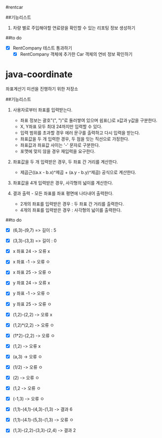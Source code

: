 #rentcar

##기능리스트
1. 차량 별로 주입해야할 연료량을 확인할 수 있는 리포팅 정보 생성하기

##to do
-[x] RentCompany 테스트 통과하기
  -[x] RentCompany 객체에 추가한 Car 객체의 연비 정보 확인하기

# java-coordinate
좌표계산기 미션을 진행하기 위한 저장소

##기능리스트
1. 사용자로부터 좌표를 입력받는다.
    - 좌표 정보는 괄호"(", ")"로 둘러쌓여 있으며 쉼표(,)로 x값과 y값을 구분한다.
    - X, Y좌표 모두 최대 24까지만 입력할 수 있다.
    - 입력 범위를 초과할 경우 에러 문구를 출력하고 다시 입력을 받는다.
    - 좌표값을 두 개 입력한 경우, 두 점을 잇는 직선으로 가정한다. 
    - 좌표값과 좌표값 사이는 '-' 문자로 구분한다.
    - 포맷에 맞지 않을 경우 재입력을 요구한다.

1. 좌표값을 두 개 입력받은 경우, 두 좌표 간 거리를 계산한다.
    - 제곱근((a.x - b.x)^제곱 + (a.y - b.y)^제곱) 공식으로 계산한다.

1. 좌표값을 4개 입력받은 경우, 사각형의 넓이를 계산한다.

1. 결과 출력 - 모든 좌표를 좌표 평면에 나타내어 출력한다.
    - 2개의 좌표를 입력받은 경우 : 두 좌표 간 거리를 출력한다.
    - 4개의 좌표를 입력받은 경우 : 사각형의 넓이를 출력한다.


##to do
-[x] (6,3)-(9,7)  => 길이 : 5
-[x] (3,3)-(3,3)  => 길이 : 0
-[x] x 좌표 24 ->  오류 x
-[x] x 좌표 -1 -> 오류 ㅇ
-[x] x 좌표 25 -> 오류 ㅇ
-[x] y 좌표 24 ->  오류 x
-[x] y 좌표 -1 -> 오류 ㅇ
-[x] y 좌표 25 -> 오류 ㅇ

-[x] (1,2)-(2,2) -> 오류 x 
-[x] (1,2)*(2,2) -> 오류 ㅇ
-[x] (1*2)-(2,2) -> 오류 ㅇ
-[x] (1,2) -> 오류 x
-[x] (a,3) -> 오류 ㅇ
-[x] (1/2) -> 오류 ㅇ
-[x] (2) -> 오류 ㅇ
-[x] (1,2 -> 오류 ㅇ
-[x] (-1,3) -> 오류 ㅇ

-[X] (1,1)-(4,1)-(4,3)-(1,3) -> 결과 6
-[X] (1,1)-(4.1)-(5,3)-(1,3) -> 오류 ㅇ
-[x] (1,3)-(2,2)-(3,3)-(2,4) -> 결과 2

